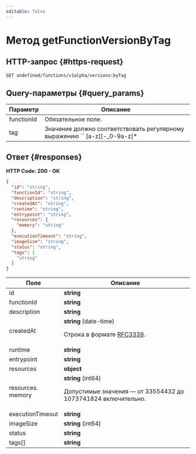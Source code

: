 ```yaml
---
editable: false
---
```


# Метод getFunctionVersionByTag

 

 
## HTTP-запрос {#https-request}
```
GET undefined/functions/v1alpha/versions:byTag
```
 
## Query-параметры {#query_params}
 
Параметр | Описание
--- | ---
functionId | Обязательное поле.
tag | Значение должно соответствовать регулярному выражению `` [a-z][-_0-9a-z]*|[$]latest ``.
 
## Ответ {#responses}
**HTTP Code: 200 - OK**

```json 
{
  "id": "string",
  "functionId": "string",
  "description": "string",
  "createdAt": "string",
  "runtime": "string",
  "entrypoint": "string",
  "resources": {
    "memory": "string"
  },
  "executionTimeout": "string",
  "imageSize": "string",
  "status": "string",
  "tags": [
    "string"
  ]
}
```

 
Поле | Описание
--- | ---
id | **string**<br>
functionId | **string**<br>
description | **string**<br>
createdAt | **string** (date-time)<br><p>Строка в формате <a href="https://www.ietf.org/rfc/rfc3339.txt">RFC3339</a>.</p> 
runtime | **string**<br>
entrypoint | **string**<br>
resources | **object**<br>
resources.<br>memory | **string** (int64)<br><p>Допустимые значения — от 33554432 до 1073741824 включительно.</p> 
executionTimeout | **string**<br>
imageSize | **string** (int64)<br>
status | **string**<br>
tags[] | **string**<br>